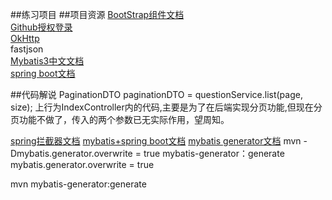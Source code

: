 ##练习项目
##项目资源
[BootStrap组件文档](https://v3.bootcss.com/components/)<br>
[Github授权登录](https://developer.github.com/apps/building-oauth-apps/creating-an-oauth-app/)<br>
[OkHttp]()<br>
fastjson<br>
[Mybatis3中文文档](https://mybatis.org/mybatis-3/zh/getting-started.html)<br>
[spring boot文档](https://docs.spring.io/spring-boot/docs/2.2.0.RC1/reference/htmlsingle/)<br>
[]()

##代码解说
 PaginationDTO paginationDTO = questionService.list(page, size);
 上行为IndexController内的代码,主要是为了在后端实现分页功能,但现在分页功能不做了，传入的两个参数已无实际作用，望周知。

[spring拦截器文档](https://docs.spring.io/spring/docs/5.0.3.RELEASE/spring-framework-reference/web.html#spring-web)
[mybatis+spring boot文档](http://mybatis.org/spring-boot-starter/mybatis-spring-boot-autoconfigure/)
[mybatis generator文档](http://mybatis.org/generator/configreference/table.html)
mvn -Dmybatis.generator.overwrite = true mybatis-generator：generate
mybatis.generator.overwrite = true

mvn mybatis-generator:generate